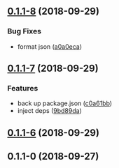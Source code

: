 <a name="0.1.1-8"></a>
## [0.1.1-8](https://github.com/thonatos/Yordles/compare/v0.1.1-7...v0.1.1-8) (2018-09-29)


### Bug Fixes

* format json ([a0a0eca](https://github.com/thonatos/Yordles/commit/a0a0eca))



<a name="0.1.1-7"></a>
## [0.1.1-7](https://github.com/thonatos/Yordles/compare/v0.1.1-6...v0.1.1-7) (2018-09-29)


### Features

* back up package.json ([c0a61bb](https://github.com/thonatos/Yordles/commit/c0a61bb))
* inject deps ([9bd89da](https://github.com/thonatos/Yordles/commit/9bd89da))



<a name="0.1.1-6"></a>
## [0.1.1-6](https://github.com/thonatos/Yordles/compare/v0.1.1-0...v0.1.1-6) (2018-09-29)



<a name="0.1.1-0"></a>
## 0.1.1-0 (2018-09-27)



